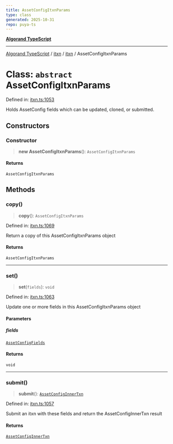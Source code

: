 ```yaml
---
title: AssetConfigItxnParams
type: class
generated: 2025-10-31
repo: puya-ts
---
```

[**Algorand TypeScript**](../../../../README.md)

***

[Algorand TypeScript](../../../../modules.md) / [itxn](../../../README.md) / [itxn](../README.md) / AssetConfigItxnParams

# Class: `abstract` AssetConfigItxnParams

Defined in: [itxn.ts:1053](https://github.com/algorandfoundation/puya-ts/blob/main/packages/algo-ts/src/itxn.ts#L1053)

Holds AssetConfig fields which can be updated, cloned, or submitted.

## Constructors

### Constructor

> **new AssetConfigItxnParams**(): `AssetConfigItxnParams`

#### Returns

`AssetConfigItxnParams`

## Methods

### copy()

> **copy**(): `AssetConfigItxnParams`

Defined in: [itxn.ts:1069](https://github.com/algorandfoundation/puya-ts/blob/main/packages/algo-ts/src/itxn.ts#L1069)

Return a copy of this AssetConfigItxnParams object

#### Returns

`AssetConfigItxnParams`

***

### set()

> **set**(`fields`): `void`

Defined in: [itxn.ts:1063](https://github.com/algorandfoundation/puya-ts/blob/main/packages/algo-ts/src/itxn.ts#L1063)

Update one or more fields in this AssetConfigItxnParams object

#### Parameters

##### fields

[`AssetConfigFields`](../interfaces/AssetConfigFields.md)

#### Returns

`void`

***

### submit()

> **submit**(): [`AssetConfigInnerTxn`](../interfaces/AssetConfigInnerTxn.md)

Defined in: [itxn.ts:1057](https://github.com/algorandfoundation/puya-ts/blob/main/packages/algo-ts/src/itxn.ts#L1057)

Submit an itxn with these fields and return the AssetConfigInnerTxn result

#### Returns

[`AssetConfigInnerTxn`](../interfaces/AssetConfigInnerTxn.md)
